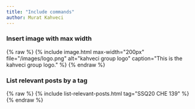 ```yaml
---
title: "Include commands"
author: Murat Kahveci
---
```


### Insert image with max width

{% raw %}
{% include image.html max-width="200px" file="/images/logo.png" alt="kahveci group logo"
caption="This is the kahveci group logo." %}
{% endraw %}

### List relevant posts by a tag

{% raw %}
{% include list-relevant-posts.html tag="SSQ20 CHE 139" %}
{% endraw %}